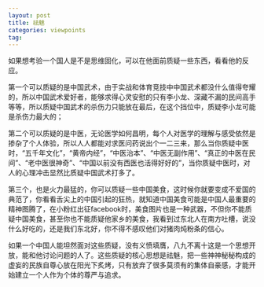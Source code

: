 ```yaml
---
layout: post
title: 祛魅
categories: viewpoints
tag: 
---
```


如果想考验一个国人是不是思维固化，可以在他面前质疑一些东西，看看他的反应。

第一个可以质疑的是中国武术，由于实战和体育竞技中中国武术都没什么值得夸耀的，所以中国武术爱好者，能够求得心灵安慰的只有李小龙、深藏不漏的民间高手等等，所以质疑中国武术的杀伤力只能放在最后，在这个挡位中，质疑李小龙可能是杀伤力最大的；

第二个可以质疑的是中医，无论医学如何昌明，每个人对医学的理解与感受依然是掺杂了个人体验，所以人人都能对求医问药说出个一二三来，那么当你质疑中医时，“五千年文化”，“黄帝内经”，“中医治本”、“中医无副作用”、“真正的中医在民间”、“老中医很神奇”、“中国以前没有西医也活得好好的”，当你质疑中医时，对人的心理冲击显然比质疑中国武术打多了。

第三个，也是火力最猛的，你可以质疑一些中国美食，这时候你就要变成不爱国的典范了，你看看舌尖上的中国引起的狂热，就知道中国美食可能是中国人最重要的精神图腾了，在小粉红出征facebook时，美食图片也是一种武器，不但你不能质疑中国美食，甚至你也不能质疑他家乡的美食，我看到过东北人在南方吐槽，说没什么好吃的，还是我们东北好，你不得不感叹他们对猪肉炖粉条的信心。

如果一个中国人能坦然面对这些质疑，没有义愤填膺，八九不离十这是一个思想开放，能和他讨论问题的人了。这些质疑的核心思想是祛魅，把一些神神秘秘构成的虚妄的民族自尊心放在阳光下炙烤，只有放弃了很多莫须有的集体自豪感，才能开始建立一个人作为个体的尊严与追求。